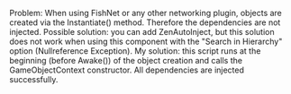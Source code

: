 Problem: When using FishNet or any other networking plugin, objects are created via the Instantiate() method. Therefore the dependencies are not injected. 
Possible solution: you can add ZenAutoInject, but this solution does not work when using this component with the "Search in Hierarchy" option (Nullreference Exception).
My solution: this script runs at the beginning (before Awake()) of the object creation and calls the GameObjectContext constructor. All dependencies are injected successfully.
